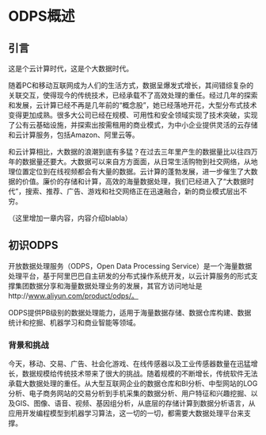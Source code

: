 # ODPS概述


## 引言

这是个云计算时代，这是个大数据时代。

随着PC和移动互联网成为人们的生活方式，数据呈爆发式增长，其间错综复杂的关联交互，使得现今的传统技术，已经承载不了高效处理的重任。经过几年的探索和发展，云计算已经不再是几年前的“概念股”，她已经落地开花，大型分布式技术变得更加成熟。很多大公司已经在规模、可用性和安全领域实现了技术突破，实现了公有云基础设施，并探索出按需租用的商业模式，为中小企业提供灵活的云存储和云计算服务，包括Amazon、阿里云等。

和云计算相比，大数据的浪潮到底有多猛？在过去三年里产生的数据量比以往四万年的数据量还要大。大数据可以来自方方面面，从日常生活购物到社交网络，从地理位置定位到在线视频都会有大量的数据。云计算的蓬勃发展，进一步催生了大数据的价值。廉价的存储和计算，高效的海量数据处理，我们已经进入了“大数据时代”，搜索、推荐、广告、游戏和社交网络正在迅速融合，新的商业模式层出不穷。

（这里增加一章内容，内容介绍blabla）



##  初识ODPS

开放数据处理服务（ODPS，Open Data Processing Service）是一个海量数据处理平台，基于阿里巴巴自主研发的分布式操作系统开发，以云计算服务的形式支撑集团数据分享和海量数据处理业务的发展，其官方访问地址是http://www.aliyun.com/product/odps/。

ODPS提供PB级别的数据处理能力，适用于海量数据存储、数据仓库构建、数据统计和挖掘、机器学习和商业智能等领域。


### 背景和挑战
今天，移动、交易、广告、社会化游戏、在线传感器以及工业传感器数量在迅猛增长，数据规模给传统技术带来了很大的挑战。随着规模的不断增长，传统软件无法承载大数据处理的重任。从大型互联网企业的数据仓库和BI分析、中型网站的LOG分析、电子商务网站的交易分析到手机采集的数据分析、用户特征和兴趣挖掘、以及GIS、图像、语音、视频、基因组分析，从底层的存储计算到数据分析语言，从应用开发编程模型到机器学习算法，这一切的一切，都需要大数据处理平台来支撑。






